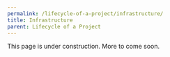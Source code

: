 ```yaml
---
permalink: /lifecycle-of-a-project/infrastructure/
title: Infrastructure
parent: Lifecycle of a Project
---
```

This page is under construction. More to come soon.
